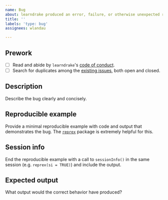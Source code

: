```yaml
---
name: Bug
about: learndrake produced an error, failure, or otherwise unexpected result.
title: ''
labels: 'type: bug'
assignees: wlandau

---
```


## Prework

- [ ] Read and abide by `learndrake`'s [code of conduct](https://github.com/wlandau/learndrake/blob/main/CODE_OF_CONDUCT.md).
- [ ] Search for duplicates among the [existing issues](https://github.com/wlandau/learndrake/issues), both open and closed.

## Description

Describe the bug clearly and concisely. 

## Reproducible example

Provide a minimal reproducible example with code and output that demonstrates the bug. The [`reprex`](https://github.com/tidyverse/reprex) package is extremely helpful for this.

## Session info

End the reproducible example with a call to `sessionInfo()` in the same session (e.g. `reprex(si = TRUE)`) and include the output.

## Expected output

What output would the correct behavior have produced?
